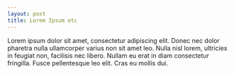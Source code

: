 ```yaml
---
layout: post
title: Lorem Ipsum etc
---
```


Lorem ipsum dolor sit amet, consectetur adipiscing elit. Donec nec dolor pharetra nulla ullamcorper varius non sit amet leo. Nulla nisl lorem, ultricies in feugiat non, facilisis nec libero. Nullam eu erat in diam consectetur fringilla. Fusce pellentesque leo elit. Cras eu mollis dui.